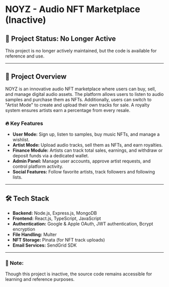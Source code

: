 # NOYZ - Audio NFT Marketplace (Inactive)

## 🚨 Project Status: No Longer Active
This project is no longer actively maintained, but the code is available for reference and use.

---

## 🎵 Project Overview
NOYZ is an innovative audio NFT marketplace where users can buy, sell, and manage digital audio assets. The platform allows users to listen to audio samples and purchase them as NFTs. Additionally, users can switch to "Artist Mode" to create and upload their own tracks for sale. A royalty system ensures artists earn a percentage from every resale.

### 🔥 Key Features
- **User Mode:** Sign up, listen to samples, buy music NFTs, and manage a wishlist.
- **Artist Mode:** Upload audio tracks, sell them as NFTs, and earn royalties.
- **Finance Module:** Artists can track total sales, earnings, and withdraw or deposit funds via a dedicated wallet.
- **Admin Panel:** Manage user accounts, approve artist requests, and control platform activity.
- **Social Features:** Follow favorite artists, track followers and following lists.

---

## 🛠️ Tech Stack
- **Backend:** Node.js, Express.js, MongoDB
- **Frontend:** React.js, TypeScript, JavaScript
- **Authentication:** Google & Apple OAuth, JWT authentication, Bcrypt encryption
- **File Handling:** Multer
- **NFT Storage:** Pinata (for NFT track uploads)
- **Email Services:** SendGrid SDK

---

### 📌 Note:
Though this project is inactive, the source code remains accessible for learning and reference purposes.

